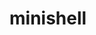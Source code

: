# minishell

<!-- echo 'scale=3; 2520/3300' | bc -->
<!-- valgrind --leak-check=full --show-leak-kinds=all ./minishell -->
